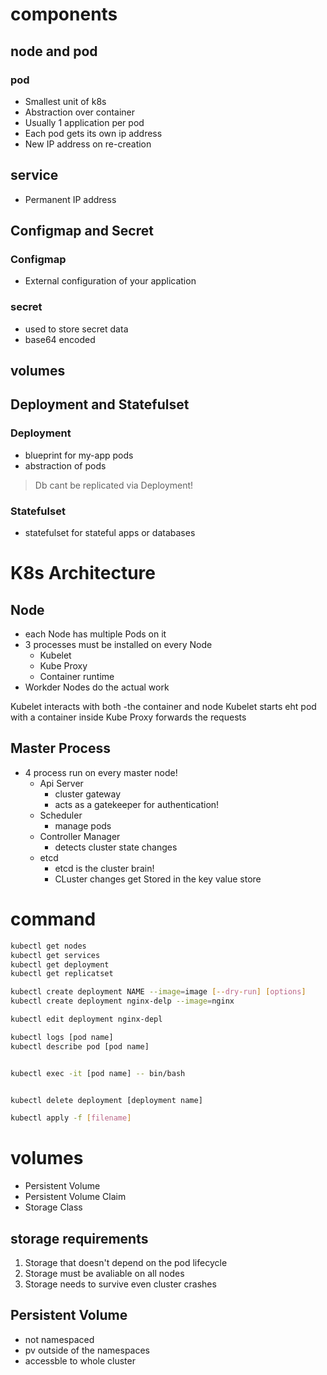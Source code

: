 # components
## node and pod

### pod

- Smallest unit of k8s 
- Abstraction over container
- Usually 1 application per pod
- Each pod gets its own ip address
- New IP address on re-creation
    

## service
- Permanent IP address

## Configmap and Secret
### Configmap
- External configuration of your application

### secret
- used to store secret data
- base64 encoded

## volumes

## Deployment and Statefulset
### Deployment
- blueprint for my-app pods
- abstraction of pods

> Db cant be replicated via Deployment!

### Statefulset
- statefulset for stateful apps or databases

# K8s Architecture

## Node
- each Node has multiple Pods on it
- 3 processes must be installed on every Node
    - Kubelet
    - Kube Proxy
    - Container runtime
- Workder Nodes do the actual work


Kubelet interacts with both -the container and node
Kubelet starts eht pod with a container inside
Kube Proxy forwards the requests

## Master Process
- 4 process run on every master node!
    - Api Server
        - cluster gateway
        - acts as a gatekeeper for authentication!
    - Scheduler
        - manage pods
    - Controller Manager
        - detects cluster state changes 
    - etcd
        - etcd is the cluster brain!
        - CLuster changes get Stored in the key value store



# command
```sh
kubectl get nodes
kubectl get services
kubectl get deployment
kubectl get replicatset

kubectl create deployment NAME --image=image [--dry-run] [options]
kubectl create deployment nginx-delp --image=nginx

kubectl edit deployment nginx-depl 

kubectl logs [pod name]
kubectl describe pod [pod name]


kubectl exec -it [pod name] -- bin/bash


kubectl delete deployment [deployment name]

kubectl apply -f [filename]

```

# volumes
- Persistent Volume
- Persistent Volume Claim
- Storage Class


## storage requirements
1. Storage that doesn't depend on the pod lifecycle
2. Storage must be avaliable on all nodes
3. Storage needs to survive even cluster crashes

## Persistent Volume
- not namespaced
- pv outside of the namespaces
- accessble to whole cluster

















